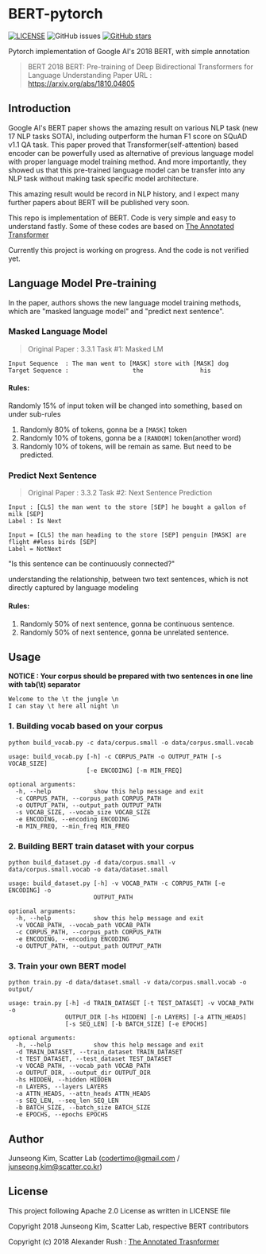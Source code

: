 # BERT-pytorch

[![LICENSE](https://img.shields.io/github/license/codertimo/BERT-pytorch.svg)](https://github.com/kor2vec/kor2vec/blob/master/LICENSE)
![GitHub issues](https://img.shields.io/github/issues/codertimo/BERT-pytorch.svg)
[![GitHub stars](https://img.shields.io/github/stars/codertimo/BERT-pytorch.svg)](https://github.com/kor2vec/kor2vec/stargazers)


Pytorch implementation of Google AI's 2018 BERT, with simple annotation

> BERT 2018 BERT: Pre-training of Deep Bidirectional Transformers for Language Understanding
> Paper URL : https://arxiv.org/abs/1810.04805


## Introduction

Google AI's BERT paper shows the amazing result on various NLP task (new 17 NLP tasks SOTA), 
including outperform the human F1 score on SQuAD v1.1 QA task. 
This paper proved that Transformer(self-attention) based encoder can be powerfully used as 
alternative of previous language model with proper language model training method. 
And more importantly, they showed us that this pre-trained language model can be transfer 
into any NLP task without making task specific model architecture.

This amazing result would be record in NLP history, 
and I expect many further papers about BERT will be published very soon.

This repo is implementation of BERT. Code is very simple and easy to understand fastly.
Some of these codes are based on [The Annotated Transformer](http://nlp.seas.harvard.edu/2018/04/03/attention.html)

Currently this project is working on progress. And the code is not verified yet.

## Language Model Pre-training

In the paper, authors shows the new language model training methods, 
which are "masked language model" and "predict next sentence".


### Masked Language Model 

> Original Paper : 3.3.1 Task #1: Masked LM 

```
Input Sequence  : The man went to [MASK] store with [MASK] dog
Target Sequence :                  the                his
```

#### Rules:
Randomly 15% of input token will be changed into something, based on under sub-rules

1. Randomly 80% of tokens, gonna be a `[MASK]` token
2. Randomly 10% of tokens, gonna be a `[RANDOM]` token(another word)
3. Randomly 10% of tokens, will be remain as same. But need to be predicted.

### Predict Next Sentence

> Original Paper : 3.3.2 Task #2: Next Sentence Prediction

```
Input : [CLS] the man went to the store [SEP] he bought a gallon of milk [SEP]
Label : Is Next

Input = [CLS] the man heading to the store [SEP] penguin [MASK] are flight ##less birds [SEP]
Label = NotNext
```

"Is this sentence can be continuously connected?"

 understanding the relationship, between two text sentences, which is
not directly captured by language modeling

#### Rules:

1. Randomly 50% of next sentence, gonna be continuous sentence.
2. Randomly 50% of next sentence, gonna be unrelated sentence.


## Usage
**NOTICE : Your corpus should be prepared with two sentences in one line with tab(\t) separator**
```
Welcome to the \t the jungle \n
I can stay \t here all night \n
```

### 1. Building vocab based on your corpus
```shell
python build_vocab.py -c data/corpus.small -o data/corpus.small.vocab
```
```shell
usage: build_vocab.py [-h] -c CORPUS_PATH -o OUTPUT_PATH [-s VOCAB_SIZE]
                      [-e ENCODING] [-m MIN_FREQ]

optional arguments:
  -h, --help            show this help message and exit
  -c CORPUS_PATH, --corpus_path CORPUS_PATH
  -o OUTPUT_PATH, --output_path OUTPUT_PATH
  -s VOCAB_SIZE, --vocab_size VOCAB_SIZE
  -e ENCODING, --encoding ENCODING
  -m MIN_FREQ, --min_freq MIN_FREQ

```
### 2. Building BERT train dataset with your corpus
```shell
python build_dataset.py -d data/corpus.small -v data/corpus.small.vocab -o data/dataset.small
```

```shell
usage: build_dataset.py [-h] -v VOCAB_PATH -c CORPUS_PATH [-e ENCODING] -o
                        OUTPUT_PATH

optional arguments:
  -h, --help            show this help message and exit
  -v VOCAB_PATH, --vocab_path VOCAB_PATH
  -c CORPUS_PATH, --corpus_path CORPUS_PATH
  -e ENCODING, --encoding ENCODING
  -o OUTPUT_PATH, --output_path OUTPUT_PATH
```

### 3. Train your own BERT model
```shell
python train.py -d data/dataset.small -v data/corpus.small.vocab -o output/
```
```shell
usage: train.py [-h] -d TRAIN_DATASET [-t TEST_DATASET] -v VOCAB_PATH -o
                OUTPUT_DIR [-hs HIDDEN] [-n LAYERS] [-a ATTN_HEADS]
                [-s SEQ_LEN] [-b BATCH_SIZE] [-e EPOCHS]

optional arguments:
  -h, --help            show this help message and exit
  -d TRAIN_DATASET, --train_dataset TRAIN_DATASET
  -t TEST_DATASET, --test_dataset TEST_DATASET
  -v VOCAB_PATH, --vocab_path VOCAB_PATH
  -o OUTPUT_DIR, --output_dir OUTPUT_DIR
  -hs HIDDEN, --hidden HIDDEN
  -n LAYERS, --layers LAYERS
  -a ATTN_HEADS, --attn_heads ATTN_HEADS
  -s SEQ_LEN, --seq_len SEQ_LEN
  -b BATCH_SIZE, --batch_size BATCH_SIZE
  -e EPOCHS, --epochs EPOCHS
```


## Author
Junseong Kim, Scatter Lab (codertimo@gmail.com / junseong.kim@scatter.co.kr)

## License

This project following Apache 2.0 License as written in LICENSE file

Copyright 2018 Junseong Kim, Scatter Lab, respective BERT contributors

Copyright (c) 2018 Alexander Rush : [The Annotated Trasnformer](https://github.com/harvardnlp/annotated-transformer)
